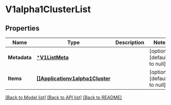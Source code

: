 # V1alpha1ClusterList

## Properties
Name | Type | Description | Notes
------------ | ------------- | ------------- | -------------
**Metadata** | [***V1ListMeta**](v1ListMeta.md) |  | [optional] [default to null]
**Items** | [**[]Applicationv1alpha1Cluster**](applicationv1alpha1Cluster.md) |  | [optional] [default to null]

[[Back to Model list]](../README.md#documentation-for-models) [[Back to API list]](../README.md#documentation-for-api-endpoints) [[Back to README]](../README.md)

